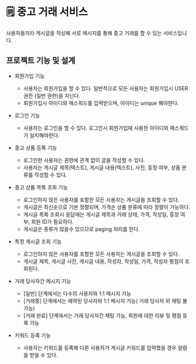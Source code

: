 # 🗒 중고 거래 서비스

사용자들끼리 게시글을 작성해 서로 메시지를 통해 중고 거래를 할 수 있는 서비스입니다. 

## 프로젝트 기능 및 설계
- 회원가입 기능
  - 사용자는 회원가입을 할 수 있다. 일반적으로 모든 사용자는 회원가입시 USER 권한 (일반 권한)을 지닌다. 
  - 회원가입시 아이디와 패스워드를 입력받으며, 아이디는 unique 해야한다. 

- 로그인 기능
  - 사용자는 로그인을 할 수 있다. 로그인시 회원가입때 사용한 아이디와 패스워드가 일치해야한다. 

- 중고 상품 등록 기능 
  - 로그인한 사용자는 권한에 관계 없이 글을 작성할 수 있다. 
  - 사용자는 게시글 제목(텍스트), 게시글 내용(텍스트), 사진, 흥정 여부, 상품 분류를 작성할 수 있다.
  

- 중고 상품 목록 조회 기능 
  - 로그인하지 않은 사용자를 포함한 모든 사용자는 게시글을 조회할 수 있다. 
  - 게시글은 최신순으로 기본 정렬되며, 가격순 상품 분류에 따라 정렬이 가능하다.
  - 게시글 목록 조회시 응답에는 게시글 제목과 거래 상태, 가격, 작성일, 흥정 여부, 회원 ID가 필요하다.
  - 게시글은 종류가 많을수 있으므로 paging 처리를 한다. 

- 특정 게시글 조회 기능
  - 로그인하지 않은 사용자를 포함한 모든 사용자는 게시글을 조회할 수 있다. 
  - 게시글 제목, 게시글 사진, 게시글 내용, 작성자, 작성일, 가격, 작성자 평점이 조회된다. 
  
- 거래 당사자간 메시지 기능
  - [일반] 단계에서는 다수의 사용자와 1:1 메시지 가능
  - [거래중] 단계에서는 예약된 당사자와 1:1 메시지 가능( 거래 당사자 외 채팅 불가능)
  - [거래 완료] 단계에서는 거래 당사자간 채팅 가능, 회원에 대한 리뷰 및 평점 등록 가능

- 키워드 등록 기능
  - 사용자는 키워드를 등록해 다른 사용자가 게시글 키워드를 입력했을 경우 알람을 받을 수 있다.







